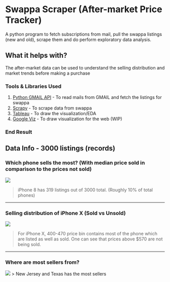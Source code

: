 # Swappa Scraper (After-market Price Tracker)
A python program to fetch subscriptions from mail, pull the swappa listings (new and old), scrape them and do perform exploratory data analysis.

## What it helps with?
The after-market data can be used to understand the selling distribution and market trends before making a purchase

### Tools & Libraries Used
  1. [Python GMAIL API](https://developers.google.com/gmail/api/quickstart/python) - To read mails from GMAIL and fetch the listings for swappa
  2. [Scrapy](https://scrapy.org/) - To scrape data from swappa
  3. [Tableau](https://www.tableau.com/products/desktop) - To draw the visualization/EDA
  3. [Google Viz](https://developers.google.com/chart/interactive/docs/reference) - To draw visualization for the web (WIP)
 
 
### End Result 
 Data Info - 3000 listings (records)
 ---
### Which phone sells the most? (With median price sold in comparison to the prices not sold)

<img src="https://i.imgur.com/unH5iyg.png">

> iPhone 8 has 319 listings out of 3000 total. (Roughly 10% of total phones)
---
### Selling distribution of iPhone X (Sold vs Unsold)

<img src="https://i.imgur.com/gCOjvB9.png">

> For iPhone X, 400-470 price bin contains most of the phone which are listed as well as sold. One can see that prices above $570 are not being sold.

---
### Where are most sellers from?
<img src="https://i.imgur.com/8fOMIK0.png">
> New Jersey and Texas has the most sellers
